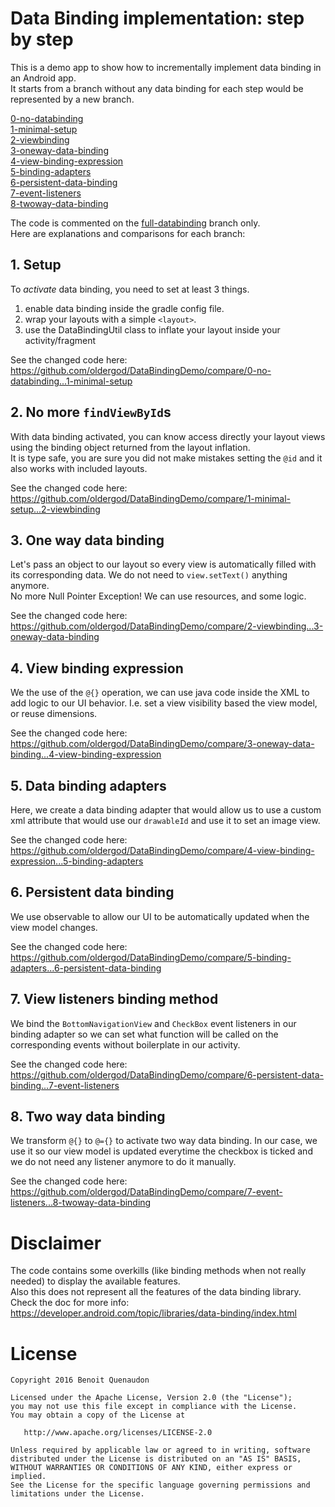 # Data Binding implementation: step by step

This is a demo app to show how to incrementally implement data binding in an Android app.  
It starts from a branch without any data binding for each step would be represented by a new branch.

[0-no-databinding](https://github.com/oldergod/DataBindingDemo/tree/0-no-databinding)  
[1-minimal-setup](https://github.com/oldergod/DataBindingDemo/tree/1-minimal-setup)  
[2-viewbinding](https://github.com/oldergod/DataBindingDemo/tree/2-viewbinding)  
[3-oneway-data-binding](https://github.com/oldergod/DataBindingDemo/tree/3-oneway-data-binding)  
[4-view-binding-expression](https://github.com/oldergod/DataBindingDemo/tree/4-view-binding-expression)  
[5-binding-adapters](https://github.com/oldergod/DataBindingDemo/tree/5-binding-adapters)  
[6-persistent-data-binding](https://github.com/oldergod/DataBindingDemo/tree/6-persistent-data-binding)  
[7-event-listeners](https://github.com/oldergod/DataBindingDemo/tree/7-event-listeners)  
[8-twoway-data-binding](https://github.com/oldergod/DataBindingDemo/tree/8-twoway-data-binding)  

The code is commented on the [full-databinding](https://github.com/oldergod/DataBindingDemo/tree/full-databinding) branch only.  
Here are explanations and comparisons for each branch:

## 1. Setup

To _activate_ data binding, you need to set at least 3 things.

 1. enable data binding inside the gradle config file.
 2. wrap your layouts with a simple `<layout>`.
 3. use the DataBindingUtil class to inflate your layout inside your activity/fragment

See the changed code here: https://github.com/oldergod/DataBindingDemo/compare/0-no-databinding...1-minimal-setup

## 2. No more `findViewById`s

With data binding activated, you can know access directly your layout views using the binding object returned from the layout inflation.  
It is type safe, you are sure you did not make mistakes setting the `@id` and it also works with included layouts.

See the changed code here: https://github.com/oldergod/DataBindingDemo/compare/1-minimal-setup...2-viewbinding

## 3. One way data binding

Let's pass an object to our layout so every view is automatically filled with its corresponding data. We do not need to `view.setText()` anything anymore.  
No more Null Pointer Exception! We can use resources, and some logic.

See the changed code here: https://github.com/oldergod/DataBindingDemo/compare/2-viewbinding...3-oneway-data-binding

## 4. View binding expression

We the use of the `@{}` operation, we can use java code inside the XML to add logic to our UI behavior. I.e. set a view visibility based the view model, or reuse dimensions.

See the changed code here: https://github.com/oldergod/DataBindingDemo/compare/3-oneway-data-binding...4-view-binding-expression

## 5. Data binding adapters

Here, we create a data binding adapter that would allow us to use a custom xml attribute that would use our `drawableId` and use it to set an image view.

See the changed code here: https://github.com/oldergod/DataBindingDemo/compare/4-view-binding-expression...5-binding-adapters

## 6. Persistent data binding

We use observable to allow our UI to be automatically updated when the view model changes.

See the changed code here: https://github.com/oldergod/DataBindingDemo/compare/5-binding-adapters...6-persistent-data-binding

## 7. View listeners binding method

We bind the `BottomNavigationView` and `CheckBox` event listeners in our binding adapter so we can set what function will be called on the corresponding events without boilerplate in our activity.

See the changed code here: https://github.com/oldergod/DataBindingDemo/compare/6-persistent-data-binding...7-event-listeners

## 8. Two way data binding

We transform `@{}` to `@={}` to activate two way data binding. In our case, we use it so our view model is updated everytime the checkbox is ticked and we do not need any listener anymore to do it manually.

See the changed code here: https://github.com/oldergod/DataBindingDemo/compare/7-event-listeners...8-twoway-data-binding

# Disclaimer

The code contains some overkills (like binding methods when not really needed) to display the available features.  
Also this does not represent all the features of the data binding library. Check the doc for more info: https://developer.android.com/topic/libraries/data-binding/index.html

# License

    Copyright 2016 Benoit Quenaudon

    Licensed under the Apache License, Version 2.0 (the "License");
    you may not use this file except in compliance with the License.
    You may obtain a copy of the License at

       http://www.apache.org/licenses/LICENSE-2.0

    Unless required by applicable law or agreed to in writing, software
    distributed under the License is distributed on an "AS IS" BASIS,
    WITHOUT WARRANTIES OR CONDITIONS OF ANY KIND, either express or implied.
    See the License for the specific language governing permissions and
    limitations under the License.